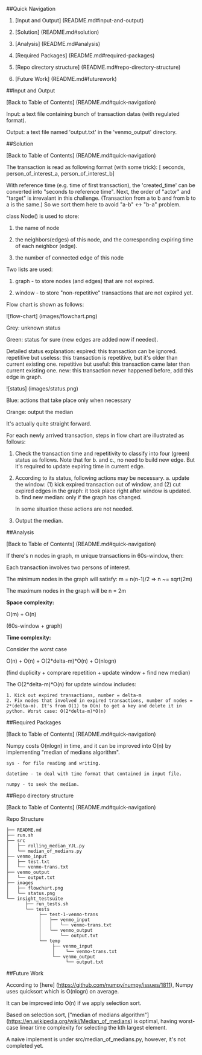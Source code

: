 ##Quick Navigation

1. [Input and Output] (README.md#input-and-output)

2. [Solution] (README.md#solution)

3. [Analysis] (README.md#analysis)

4. [Required Packages] (README.md#required-packages)

5. [Repo directory structure] (README.md#repo-directory-structure)

6. [Future Work] (README.md#futurework)

##Input and Output

[Back to Table of Contents] (README.md#quick-navigation)

Input: a text file containing bunch of transaction datas (with regulated format). 

Output: a text file named 'output.txt' in the 'venmo_output' directory.

##Solution

[Back to Table of Contents] (README.md#quick-navigation)

The transaction is read as following format (with some trick):
[ seconds, person_of_interest_a, person_of_interest_b]

With reference time (e.g. time of first transaction), the 'created_time' can be converted into "seconds to reference time".
Next, the order of "actor" and "target" is irrevalant in this challenge. (Transaction from a to b and from b to a is the same.) So we sort them here to avoid "a-b" <-> "b-a" problem.

class Node() is used to store:

1. the name of node

2. the neighbors(edges) of this node, and the corresponding expiring time of each neighbor (edge).

3. the number of connected edge of this node

Two lists are used:

1. graph - to store nodes (and edges) that are not expired.

2. window - to store "non-repetitive" transactions that are not expired yet.

Flow chart is shown as follows:

![flow-chart] (images/flowchart.png)

Grey: unknown status

Green: status for sure (new edges are added now if needed).

Detailed status explanation:
    expired: this transaction can be ignored.
    repetitive but useless: this transaction is repetitive, but it's older than current existing one.
    repetitive but useful: this transaction came later than current existing one.
    new: this transaction never happened before, add this edge in graph.

![status] (images/status.png)

Blue: actions that take place only when necessary

Orange: output the median

It's actually quite straight forward.

For each newly arrived transaction, steps in flow chart are illustrated as follows:

1. Check the transaction time and repetitivity to classify into four (green) status as follows. Note that for b. and c., no need to build new edge. But it's required to update expiring time in current edge.

2. According to its status, following actions may be necessary.
    a. update the window:
        (1) kick expired transaction out of window, and 
        (2) cut expired edges in the graph: it took place right after window is updated.
    b. find new median: only if the graph has changed.

    In some situation these actions are not needed.

3. Output the median.

##Analysis

[Back to Table of Contents] (README.md#quick-navigation)

If there's n nodes in graph, m unique transactions in 60s-window, then:

Each transaction involves two persons of interest.

The minimum nodes in the graph will satisfy: m = n(n-1)/2 => n ~= sqrt(2m)

The maximum nodes in the graph will be n = 2m

<b>Space complexity:</b>

O(m) + O(n)

(60s-window + graph)

<b>Time complexity:</b>

Consider the worst case

O(n) + O(n) + O(2*delta-m)*O(n) + O(nlogn)

(find duplicity + comprare repetition + update window + find new median)

The O(2*delta-m)*O(n) for update window includes:

    1. Kick out expired transactions, number = delta-m
    2. Fix nodes that involved in expired transactions, number of nodes = 2*(delta-m). It's from O(1) to O(n) to get a key and delete it in python. Worst case: O(2*delta-m)*O(n)


##Required Packages

[Back to Table of Contents] (README.md#quick-navigation)

Numpy costs O(nlogn) in time, and it can be improved into O(n) by implementing "median of medians algorithm". 

    sys - for file reading and writing.

    datetime - to deal with time format that contained in input file.

    numpy - to seek the median.

##Repo directory structure

[Back to Table of Contents] (README.md#quick-navigation)

Repo Structure

	├── README.md 
	├── run.sh
	├── src
	│  	├── rolling_median_YJL.py
    │   └── median_of_medians.py
	├── venmo_input
	│   ├── test.txt
    │   └── venmo-trans.txt
	├── venmo_output
	│   └── output.txt
    ├── images
    │   ├── flowchart.png
    │   └── status.png
	└── insight_testsuite
	 	   ├── run_tests.sh
		   └── tests
	        	├── test-1-venmo-trans
        		│   ├── venmo_input
        		│   │   └── venmo-trans.txt
        		│   └── venmo_output
        		│       └── output.txt
        		└── temp
            		 ├── venmo_input
            		 │	  └── venmo-trans.txt
            		 └── venmo_output
            			  └── output.txt

##Future Work

According to [here] (https://github.com/numpy/numpy/issues/1811), Numpy uses quicksort which is O(nlogn) on average.

It can be improved into O(n) if we apply selection sort.

Based on selection sort, ["median of medians algorithm"] (https://en.wikipedia.org/wiki/Median_of_medians) is optimal, having worst-case linear time complexity for selecting the kth largest element.

A naive implement is under src/median_of_medians.py, however, it's not completed yet.


